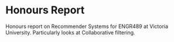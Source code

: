# Honours Report

Honours report on Recommender Systems for ENGR489 at Victoria University.
Particularly looks at Collaborative filtering.
